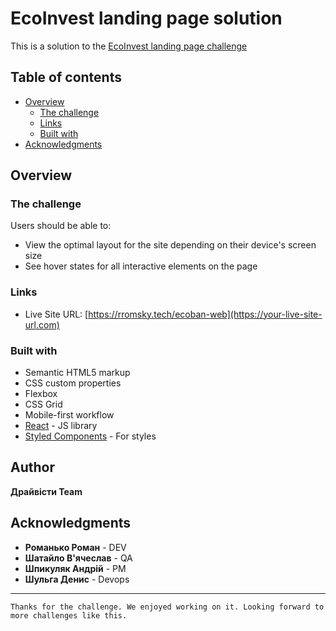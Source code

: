 # EcoInvest landing page solution

This is a solution to the
[EcoInvest landing page challenge](https://rromsky.tech/ecobank-web)

## Table of contents

- [Overview](#overview)
  - [The challenge](#the-challenge)
  - [Links](#links)
  - [Built with](#built-with)
- [Acknowledgments](#acknowledgments)

## Overview

### The challenge

Users should be able to:

- View the optimal layout for the site depending on their device's screen size
- See hover states for all interactive elements on the page

### Links

- Live Site URL: [https://rromsky.tech/ecoban-web](https://your-live-site-url.com)

### Built with

- Semantic HTML5 markup
- CSS custom properties
- Flexbox
- CSS Grid
- Mobile-first workflow
- [React](https://reactjs.org/) - JS library
- [Styled Components](https://styled-components.com/) - For styles

## Author

**Драйвісти Team**

## Acknowledgments

- **Романько Роман** - DEV
- **Шатайло В'ячеслав** - QA
- **Шпикуляк Андрій** - PM
- **Шульга Денис** - Devops

---

`Thanks for the challenge. We enjoyed working on it. Looking forward to more challenges like this.`

